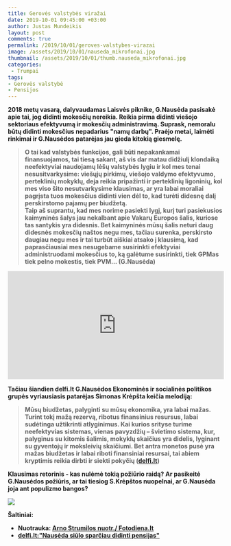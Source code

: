 ```yaml
---
title: Gerovės valstybės viražai
date: 2019-10-01 09:45:00 +03:00
author: Justas Mundeikis
layout: post
comments: true
permalink: /2019/10/01/geroves-valstybes-virazai
image: /assets/2019/10/01/nauseda_mikrofonai.jpg
thumbnail: /assets/2019/10/01/thumb.nauseda_mikrofonai.jpg
categories:
 - Trumpai
tags:
- Gerovės valstybė
- Pensijos
---
```

<strong>
2018 metų vasarą, dalyvaudamas Laisvės piknike, G.Nausėda pasisakė apie tai, jog didinti mokesčių nereikia. Reikia pirma didinti viešojo sektoriaus efektyvumą ir mokesčių administravimą. Suprask, nemoralu būtų didinti mokesčius nepadarius "namų darbų". Praėjo metai, laimėti rinkimai ir G.Nausėdos patarėjas jau gieda kitokią giesmelę.
<strong>
<!--more-->

>O tai kad valstybės funkcijos, gali būti nepakankamai finansuojamos, tai tiesą sakant, aš vis dar matau didžiulį klondaiką neefektyviai naudojamų lėšų valstybės lygiu ir kol mes tenai nesusitvarkysime: viešųjų pirkimų, viešojo valdymo efektyvumo, perteklinių mokyklų, deja reikia pripažinti ir perteklinių ligoninių, kol mes viso šito nesutvarkysime klausimas, ar yra labai moraliai pagrįsta tuos mokesčius didinti vien dėl to, kad turėti didesnę dalį perskirstomo pajamų per biudžetą.<br>
Taip aš suprantu, kad mes norime pasiekti lygį, kurį turi pasiekusios kaimyninės šalys jau nekalbant apie Vakarų Europos šalis, kuriose tas santykis yra didesnis. Bet kaimyninės mūsų šalis neturi daug didesnės mokesčių naštos negu mes, tačiau surenka, perskirsto daugiau negu mes ir tai turbūt aiškiai atsako į klausimą, kad paprasčiausiai mes nesugebame susirinkti efektyviai administruodami mokesčius to, ką galėtume susirinkti, tiek GPMas tiek pelno mokestis, tiek PVM… (G.Nausėda)

<div style="position: relative; overflow: hidden; padding-top: 50%;"><iframe style="position: absolute; top: 0;left: 0; width: 100%; height: 100%;border: 0;" src="https://www.youtube.com/embed/Bpxkp553AlA" frameborder='0' scrolling='no' allowfullscreen></iframe></div>

Tačiau šiandien delfi.lt  G.Nausėdos Ekonominės ir socialinės politikos grupės vyriausiasis patarėjas Simonas Krėpšta keičia melodiją:

>Mūsų biudžetas, palyginti su mūsų ekonomika, yra labai mažas. Turint tokį mažą rezervą, ribotus finansinius resursus, labai sudėtinga užtikrinti atlyginimus. Kai kurios srityse turime neefektyvias sistemas, vienas pavyzdžių – švietimo sistema, kur, palyginus su kitomis šalimis, mokyklų skaičius yra didelis, lyginant su gyventojų ir moksleivių skaičiumi. Bet antra monetos pusė yra mažas biudžetas ir labai riboti finansiniai resursai, tai abiem kryptimis reikia dirbti ir siekti pokyčių ([delfi.lt](https://www.delfi.lt/news/daily/lithuania/nauseda-siulo-sparciau-didinti-pensijas.d?id=82394499))

Klausimas retorinis - kas nulėmė tokią požiūrio raidą? Ar pasikeitė G.Nausėdos požiūris, ar tai tiesiog S.Krėpštos nuopelnai, ar G.Nausėda joja ant populizmo bangos?

![](http://giphygifs.s3.amazonaws.com/media/cwTtbmUwzPqx2/giphy.gif)

Šaltiniai:
* Nuotrauka: [Arno Strumilos nuotr./ Fotodiena.lt](https://static2.inspektorius.lt/usi/980x654/3/e7/11/a3/e711a3f5ecc195820999d376773677e2.jpg?v=4.0.5.27&t=cr&s=980x654&m=3&f=/Uploads/UArticles/leadPhotos/48/63/b3/3a/4863b33a663f02183a5ca150162db0a9.jpg)
* [delfi.lt:"Nausėda siūlo sparčiau didinti pensijas"](https://www.delfi.lt/news/daily/lithuania/nauseda-siulo-sparciau-didinti-pensijas.d?id=82394499)
